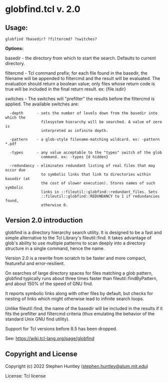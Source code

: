 # globfind.tcl v. 2.0

## Usage:

    globfind ?basedir? ?filtercmd? ?switches?
    
**Options:**

basedir - the directory from which to start the search.  Defaults to current
directory.

filtercmd - Tcl command prefix; for each file found in the basedir, the 
filename will be appended to filtercmd and the result will be evaluated.  The 
evaluation should return a boolean value; only files whose return code is true 
will be included in the final return result. ex: {file isdir}

switches - The switches will "prefilter" the results before the filtercmd is
applied.  The available switches are:

```
  -depth      - sets the number of levels down from the basedir into which the 
                filesystem hierarchy will be searched. A value of zero is
                interpreted as infinite depth.

  -pattern    - a glob-style filename-matching wildcard. ex: -pattern *.pdf

  -types      - any value acceptable to the "types" switch of the glob
                command. ex: -types {d hidden}

  -redundancy - eliminates redundant listing of real files that may occur due
                to symbolic links that link to directories within basedir (at
                the cost of slower execution). Stores names of such symbolic
                links in ::fileutil::globfind::redundant_files. Sets
                ::fileutil::globfind::REDUNDANCY to 1 if redundancies found,
                otherwise 0.
```

## Version 2.0 introduction

globfind is a directory hierarchy search utility.  It is designed to be a fast 
and simple alternative to the Tcl Library's fileutil::find.  It takes advantage 
of glob's ability to use multiple patterns to scan deeply into a directory 
structure in a single command, hence the name.

Version 2.0 is a rewrite from scratch to be faster and more compact, featureful 
and error-resilient.

On searches of large directory spaces for files matching a glob pattern, 
globfind typically runs about three times faster than fileutil::findByPattern, 
and about 150% of the speed of GNU find.

It reports symbolic links along with other files by default, but checks for
nesting of links which might otherwise lead to infinite search loops.

Unlike fileutil::find, the name of the basedir will be included in the results
if it fits the prefilter and filtercmd criteria (thus emulating the behavior of
the standard Unix GNU find utility).

Support for Tcl versions before 8.5 has been dropped.

See: https://wiki.tcl-lang.org/page/globfind

## Copyright and License

Copyright (c) 2022 Stephen Huntley (stephen.huntley@alum.mit.edu)

License: Tcl license